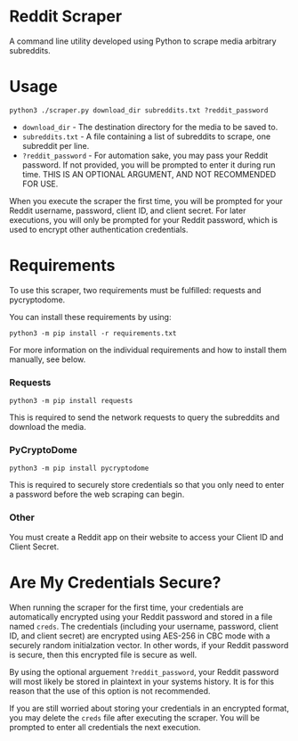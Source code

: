 # Reddit Scraper
A command line utility developed using Python to scrape media arbitrary subreddits.

# Usage
`python3 ./scraper.py download_dir subreddits.txt ?reddit_password`
* `download_dir` - The destination directory for the media to be saved to.
* `subreddits.txt` - A file containing a list of subreddits to scrape, one subreddit per line.
* `?reddit_password` - For automation sake, you may pass your Reddit password. If not provided, you will be prompted to enter it during run time. THIS IS AN OPTIONAL ARGUMENT, AND NOT RECOMMENDED FOR USE.

When you execute the scraper the first time, you will be prompted for your Reddit username, password, client ID, and client secret.
For later executions, you will only be prompted for your Reddit password, which is used to encrypt other authentication credentials.


# Requirements
To use this scraper, two requirements must be fulfilled: requests and pycryptodome.

You can install these requirements by using:

`python3 -m pip install -r requirements.txt`

For more information on the individual requirements and how to install them manually, see below.

### Requests
`python3 -m pip install requests`

This is required to send the network requests to query the subreddits and download the media.

### PyCryptoDome
`python3 -m pip install pycryptodome`

This is required to securely store credentials so that you only need to enter a password before the web scraping can begin.

### Other
You must create a Reddit app on their website to access your Client ID and Client Secret.

# Are My Credentials Secure?
When running the scraper for the first time, your credentials are automatically encrypted using your Reddit password and stored in a file named `creds`. The credentials (including your username, password, client ID, and client secret) are encrypted using AES-256 in CBC mode with a securely random initialzation vector. In other words, if your Reddit password is secure, then this encrypted file is secure as well.

By using the optional arguement `?reddit_password`, your Reddit password will most likely be stored in plaintext in your systems history. It is for this reason that the use of this option is not recommended.

If you are still worried about storing your credentials in an encrypted format, you may delete the `creds` file after executing the scraper. You will be prompted to enter all credentials the next execution.
